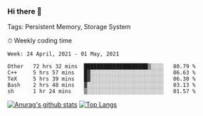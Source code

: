 ### Hi there 👋

Tags: Persistent Memory, Storage System

<!--

[![Anurag's github stats](https://github-readme-stats.vercel.app/api?username=wwyf)](https://github.com/anuraghazra/github-readme-stats)

[![Anurag's github stats](https://github-readme-stats.vercel.app/api?username=wwyf&count_private=true)](https://github.com/anuraghazra/github-readme-stats)


[![Top Langs](https://github-readme-stats.vercel.app/api/top-langs/?username=wwyf&count_private=true&&hide=jupyter%20notebook,html)](https://github.com/anuraghazra/github-readme-stats)



-->


⏱ Weekly coding time

<!--START_SECTION:waka-->
```text
Week: 24 April, 2021 - 01 May, 2021

Other   72 hrs 32 mins  ████████████████████▒░░░░   80.79 % 
C++     5 hrs 57 mins   █▓░░░░░░░░░░░░░░░░░░░░░░░   06.63 % 
TeX     5 hrs 39 mins   █▓░░░░░░░░░░░░░░░░░░░░░░░   06.30 % 
Bash    2 hrs 48 mins   ▓░░░░░░░░░░░░░░░░░░░░░░░░   03.13 % 
sh      1 hr 24 mins    ▒░░░░░░░░░░░░░░░░░░░░░░░░   01.57 % 
```
<!--END_SECTION:waka-->



[![Anurag's github stats](https://github-readme-stats.vercel.app/api?username=wwyf&count_private=true&show_icons=true&hide_border=true)](https://github.com/anuraghazra/github-readme-stats) [![Top Langs](https://github-readme-stats.vercel.app/api/top-langs/?username=wwyf&count_private=true&hide=jupyter%20notebook,html,OpenEdge%20ABL&langs_count=10&layout=compact&hide_border=true)](https://github.com/anuraghazra/github-readme-stats)

<!--

[![willianrod's wakatime stats](https://github-readme-stats.vercel.app/api/wakatime?username=wwyf)](https://github.com/anuraghazra/github-readme-stats)


-->
